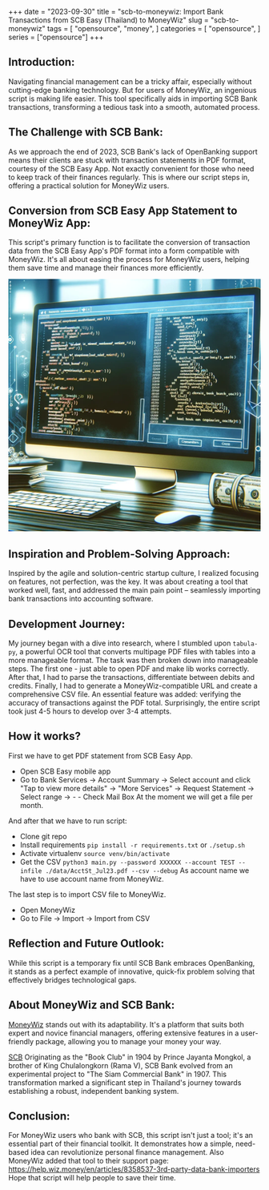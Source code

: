 +++
date = "2023-09-30"
title = "scb-to-moneywiz: Import Bank Transactions from SCB Easy (Thailand) to MoneyWiz"
slug = "scb-to-moneywiz"
tags = [
    "opensource",
    "money",
]
categories = [
    "opensource",
]
series = ["opensource"]
+++

## Introduction:
Navigating financial management can be a tricky affair, especially without cutting-edge banking technology. But for users of MoneyWiz, an ingenious script is making life easier. This tool specifically aids in importing SCB Bank transactions, transforming a tedious task into a smooth, automated process.

## The Challenge with SCB Bank:
As we approach the end of 2023, SCB Bank's lack of OpenBanking support means their clients are stuck with transaction statements in PDF format, courtesy of the SCB Easy App. Not exactly convenient for those who need to keep track of their finances regularly. This is where our script steps in, offering a practical solution for MoneyWiz users.

## Conversion from SCB Easy App Statement to MoneyWiz App:
This script's primary function is to facilitate the conversion of transaction data from the SCB Easy App's PDF format into a form compatible with MoneyWiz. It's all about easing the process for MoneyWiz users, helping them save time and manage their finances more efficiently.

![image1](/images/posts/opensource_scb_to_moneywiz/1.webp)

## Inspiration and Problem-Solving Approach:
Inspired by the agile and solution-centric startup culture, I realized focusing on features, not perfection, was the key. It was about creating a tool that worked well, fast, and addressed the main pain point – seamlessly importing bank transactions into accounting software.

## Development Journey:
My journey began with a dive into research, where I stumbled upon `tabula-py`, a powerful OCR tool that converts multipage PDF files with tables into a more manageable format. The task was then broken down into manageable steps. The first one - just able to open PDF and make lib works correctly. After that, I had to parse the transactions, differentiate between debits and credits. Finally, I had to generate a MoneyWiz-compatible URL and create a comprehensive CSV file. An essential feature was added: verifying the accuracy of transactions against the PDF total. Surprisingly, the entire script took just 4-5 hours to develop over 3-4 attempts. 

## How it works?
First we have to get PDF statement from SCB Easy App. 
- Open SCB Easy mobile app
- Go to Bank Services -> Account Summary -> Select account and click "Tap to view more details" -> "More Services" -> Request Statement -> Select range -> - - Check Mail Box
At the moment we will get a file per month.

And after that we have to run script:
- Clone git repo
- Install requirements `pip install -r requirements.txt` or `./setup.sh`
- Activate virtualenv `source venv/bin/activate`
- Get the CSV `python3 main.py --password XXXXXX --account TEST --infile ./data/AcctSt_Jul23.pdf --csv --debug`
As account name we have to use account name from MoneyWiz.

The last step is to import CSV file to MoneyWiz.
- Open MoneyWiz
- Go to File  -> Import -> Import from CSV

## Reflection and Future Outlook:
While this script is a temporary fix until SCB Bank embraces OpenBanking, it stands as a perfect example of innovative, quick-fix problem solving that effectively bridges technological gaps.

## About MoneyWiz and SCB Bank:
[MoneyWiz](https://www.wiz.money/) stands out with its adaptability. It's a platform that suits both expert and novice financial managers, offering extensive features in a user-friendly package, allowing you to manage your money your way.

[SCB](https://www.scb.co.th/) Originating as the "Book Club" in 1904 by Prince Jayanta Mongkol, a brother of King Chulalongkorn (Rama V), SCB Bank evolved from an experimental project to "The Siam Commercial Bank" in 1907. This transformation marked a significant step in Thailand's journey towards establishing a robust, independent banking system.

## Conclusion:
For MoneyWiz users who bank with SCB, this script isn't just a tool; it's an essential part of their financial toolkit. It demonstrates how a simple, need-based idea can revolutionize personal finance management.
Also MoneyWiz added that tool to their support page: https://help.wiz.money/en/articles/8358537-3rd-party-data-bank-importers 
Hope that script will help people to save their time.

